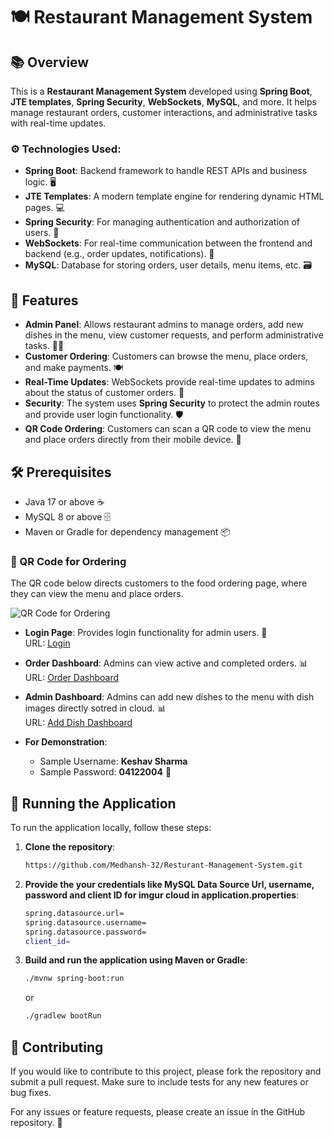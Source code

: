 # 🍽️ Restaurant Management System

## 📚 Overview
This is a **Restaurant Management System** developed using **Spring Boot**, **JTE templates**, **Spring Security**, **WebSockets**, **MySQL**, and more. It helps manage restaurant orders, customer interactions, and administrative tasks with real-time updates. 

### ⚙️ Technologies Used:
- **Spring Boot**: Backend framework to handle REST APIs and business logic. 🖥️
- **JTE Templates**: A modern template engine for rendering dynamic HTML pages. 💻
- **Spring Security**: For managing authentication and authorization of users. 🔐
- **WebSockets**: For real-time communication between the frontend and backend (e.g., order updates, notifications). 💬
- **MySQL**: Database for storing orders, user details, menu items, etc. 🗃️

## 🚀 Features
- **Admin Panel**: Allows restaurant admins to manage orders, add new dishes in the menu, view customer requests, and perform administrative tasks. 🧑‍💼
- **Customer Ordering**: Customers can browse the menu, place orders, and make payments. 🍽️
- **Real-Time Updates**: WebSockets provide real-time updates to admins about the status of customer orders. 🔄
- **Security**: The system uses **Spring Security** to protect the admin routes and provide user login functionality. 🛡️
- **QR Code Ordering**: Customers can scan a QR code to view the menu and place orders directly from their mobile device. 📱

## 🛠️ Prerequisites
- Java 17 or above ☕
- MySQL 8 or above 🗄️
- Maven or Gradle for dependency management 📦

### 📱 QR Code for Ordering

The QR code below directs customers to the food ordering page, where they can view the menu and place orders.

![QR Code for Ordering](https://cheflink.onrender.com/qr)

- **Login Page**: Provides login functionality for admin users. 🔑  
  URL: [Login](https://cheflink.onrender.com/login)

- **Order Dashboard**: Admins can view active and completed orders. 📊  
  URL: [Order Dashboard](https://cheflink.onrender.com/admin)
  
- **Admin Dashboard**: Admins can add new dishes to the menu with dish images directly sotred in cloud. 📊  
  URL: [Add Dish Dashboard](https://cheflink.onrender.com/addItem)

- **For Demonstration**:
  - Sample Username: **Keshav Sharma**  
  - Sample Password: **04122004** 🔑

## 🚀 Running the Application

To run the application locally, follow these steps:

1. **Clone the repository**:

    ```sh
    https://github.com/Medhansh-32/Resturant-Management-System.git
    ```

2. **Provide the your credentials like MySQL Data Source Url, username, password and client ID for imgur cloud in application.properties**:

    ```sh
    spring.datasource.url=
    spring.datasource.username=
    spring.datasource.password=
    client_id=
    ```

3. **Build and run the application using Maven or Gradle**:

    ```sh
    ./mvnw spring-boot:run
    ```

   or

    ```sh
    ./gradlew bootRun
    ```

## 🤝 Contributing

If you would like to contribute to this project, please fork the repository and submit a pull request. Make sure to include tests for any new features or bug fixes.

For any issues or feature requests, please create an issue in the GitHub repository. 🐛

